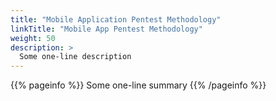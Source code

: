 ```yaml
---
title: "Mobile Application Pentest Methodology"
linkTitle: "Mobile App Pentest Methodology"
weight: 50
description: >
  Some one-line description
---
```


{{% pageinfo %}}
Some one-line summary
{{% /pageinfo %}}

<!-- Add more content  -->
